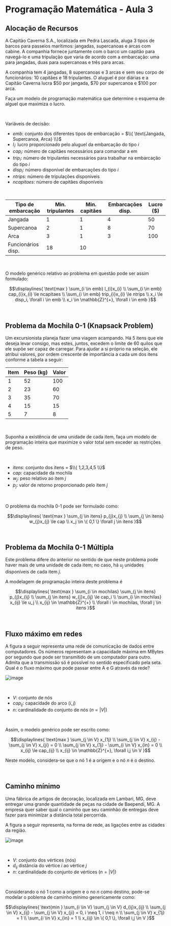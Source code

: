 # Programação Matemática - Aula 3

## Alocação de Recursos

A Capitão Caverna S.A., localizada em Pedra Lascada, aluga 3 tipos de barcos para passeios marítimos: jangadas, supercanoas e arcas com cabine. A companhia fornece juntamente com o barco um capitão para navegá-lo e uma tripulação que varia de acordo com a embarcação: uma para jangadas, duas para supercanoas e três para arcas.

A companhia tem 4 jangadas, 8 supercanoas e 3 arcas e sem seu corpo de funcionários: 10 capitães e 18 tripulantes. O aluguel é por diárias e a Capitão Caverna lucra $50 por jangada, $70 por supercanoa e $100 por arca.

Faça um modelo de programação matemática que determine o esquema de alguel que maximiza o lucro.

<br>

Variáveis de decisão:

- $emb$: conjunto dos diferentes tipos de embarcação = $\\{ \text{Jangada, Supercanoa, Arca} \\}$
- $l_i$: lucro proporcionado pelo aluguel da embarcação do tipo $i$
- $cap_i$: número de capitães necessários para comandar a em
- $trip_i$: número de tripulantes necessários para trabalhar na embarcação do tipo $i$
- $disp_i$: número disponível de embarcações do tipo $i$
- $ntrips$: número de tripulações disponíveis
- $ncapitaes$: número de capitães disponíveis

<br>

| Tipo de embarcação | Min. tripulantes | Min. capitães | Embarcações disp. | Lucro ($) |
|--------------------|------------------|---------------|-------------------|-----------|
| Jangada            | 1                | 1             | 4                 | 50        |
| Supercanoa         | 2                | 1             | 8                 | 70        |
| Arca               | 3                | 1             | 3                 | 100       |
| Funcionários disp. | 18               | 10            |                   |           |

<br>

O modelo genérico relativo ao problema em questão pode ser assim formulado:

```math
\displaylines{
    \text{max } \sum_{i \in emb} l_{i}x_{i} \\
    \sum_{i \in emb} cap_{i}x_{i} \le ncapitaes \\
    \sum_{i \in emb} trip_{i}x_{i} \le ntrips \\
    x_i \le disp_i, \forall i \in emb \\
    x_i \in \mathbb{Z}^{+}, \forall i \in emb
}
```




<br>

## Problema da Mochila 0-1 (Knapsack Problem)

Um excursionista planeja fazer uma viagem acampando. Há 5 itens que ele deseja levar consigo, mas estes, juntos, excedem o limite de 60 quilos que ele supõe ser capaz de carregar. Para ajudar a si próprio na seleção, ele atribui valores, por ordem crescente de importância a cada um dos itens conforme a tabela a seguir:

| Item | Peso (kg) | Valor |
|------|-----------|-------|
| 1    | 52        | 100   |
| 2    | 23        | 60    |
| 3    | 35        | 70    |
| 4    | 15        | 15    |
| 5    | 7         | 8     |

<br>

Suponha a existência de uma unidade de cada item, faça um modelo de programação inteira que maximize o valor total sem exceder as restrições de peso.

<br>

- $itens$: conjunto dos itens = $\\{ 1,2,3,4,5 \\}$
- $cap$: capacidade da mochila
- $w_j$: peso relativo ao item $j$
- $p_j$: valor de retorno proporcionado pelo item $j$

<br>

O problema da mochila 0-1 pode ser formulado como:

```math
\displaylines{
    \text{max } \sum_{j \in itens} p_{j}x_{j} \\
    \sum_{j \in itens} w_{j}x_{j} \le cap \\
    x_j \in \{ 0,1 \} \forall j \in itens
}
```




<br>

## Problema da Mochila 0-1 Múltipla

Este problema difere do anterior no sentido de que neste problema pode haver mais de uma unidade de cada item; no caso, há $u_j$ unidades disponíveis de cada item $j$.

A modelagem de programação inteira deste problema é

```math
\displaylines{
    \text{max } \sum_{i \in mochilas} \sum_{j \in itens} p_{j}x_{ij} \\
    \sum_{j \in itens} w_{j}x_{ij} \le cap_i \\
    \sum_{i \in mochilas} x_{ij} \le u_j \\
    x_{ij} \in \mathbb{Z}^{+} \\
    \forall i \in mochilas, \forall j \in itens
}
```



<br>

## Fluxo máximo em redes

A figura a seguir representa uma rede de comunicação de dados entre computadores. Os números representam a capacidade máxima em MBytes por segundo que pode ser transmitido de um computador para outro. Admita que a transmissão só é possível no sentido especificado pela seta. Qual é o fluxo máximo que pode passar entre A e G através da rede?

![image](https://user-images.githubusercontent.com/23441506/201501043-10d149ee-36ac-4f6b-bd5d-6d803c7383d4.png)

<br>

- $V$: conjunto de nós
- $cap_{ij}$: capacidade do arco $(i,j)$
- $n$: cardinalidade do conjunto de nós $(n = \vert V \vert)$

<br>

Assim, o modelo genérico pode ser escrito como:

```math
\displaylines{
    \text{max } \sum_{j \in V} x_{1j} \\
    \sum_{j \in V} x_{ij} - \sum_{j \in V} x_{ji} = 0 \\
    \sum_{j \in V} x_{1j} - \sum_{i \in V} x_{in} = 0 \\
    x_{ij} \le cap_{ij} \\
    x_{ij} \in \mathbb{Z}^{+}, \forall i,j \in V
}
```

Neste modelo, considera-se que o nó 1 é a origem e o nó $n$ é o destino.




<br>

## Caminho mínimo

Uma fábrica de artigos de decoração, localizada em Lambari, MG, deve entregar uma grande quantidade de peças na cidade de Baependi, MG. A empresa quer saber qual o caminho que seu caminhão de entregas deve fazer para minimizar a distância total percorrida.

A figura a seguir representa, na forma de rede, as ligações entre as cidades da região.

![image](https://user-images.githubusercontent.com/23441506/201502778-7ccf1581-8675-4765-a30b-3cee5153432d.png)

<br>

- $V$: conjunto dos vértices (nós)
- $d_{ij}$ distância do vértice $i$ ao vértice $j$
- $n$: cardinalidade do conjunto de vértices $(n = \lvert V \rvert)$

<br>

Considerando o nó 1 como a origem e o no $n$ como destino, pode-se modelar o poblema de caminho mínimo genericamente como:

```math
\displaylines{
    \text{min } \sum_{i \in V} \sum_{j \in V} d_{ij}x_{ij} \\
    \sum_{j \in V} x_{ij} - \sum_{j \in V} x_{ji} = 0, i \neq 1, i \neq n \\
    \sum_{j \in V} x_{1j} = 1 \\
    \sum_{i \in V} x_{in} = 1 \\
    x_{ij} \in \{ 0,1 \}, \forall i,j \in V
}
```










































